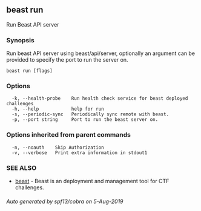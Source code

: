 ## beast run

Run Beast API server

### Synopsis

Run beast API server using beast/api/server, optionally an argument can be provided to specify the port to run the server on.

```
beast run [flags]
```

### Options

```
  -k, --health-probe    Run health check service for beast deployed challenges
  -h, --help            help for run
  -s, --periodic-sync   Periodically sync remote with beast.
  -p, --port string     Port to run the beast server on.
```

### Options inherited from parent commands

```
  -n, --noauth    Skip Authorization
  -v, --verbose   Print extra information in stdout1
```

### SEE ALSO

* [beast](beast.md)	 - Beast is an deployment and management tool for CTF challenges.

###### Auto generated by spf13/cobra on 5-Aug-2019
